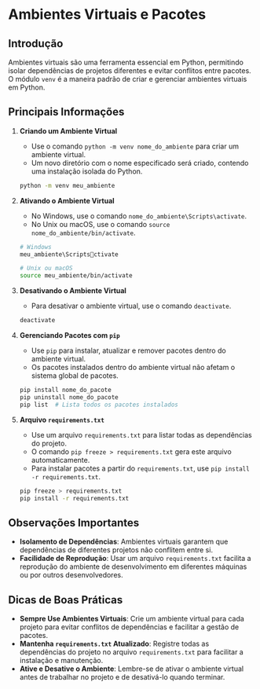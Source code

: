
# Ambientes Virtuais e Pacotes

## Introdução

Ambientes virtuais são uma ferramenta essencial em Python, permitindo isolar dependências de projetos diferentes e evitar conflitos entre pacotes. O módulo `venv` é a maneira padrão de criar e gerenciar ambientes virtuais em Python.

## Principais Informações

1. **Criando um Ambiente Virtual**
   - Use o comando `python -m venv nome_do_ambiente` para criar um ambiente virtual.
   - Um novo diretório com o nome especificado será criado, contendo uma instalação isolada do Python.

    ```bash
    python -m venv meu_ambiente
    ```

2. **Ativando o Ambiente Virtual**
   - No Windows, use o comando `nome_do_ambiente\Scripts\activate`.
   - No Unix ou macOS, use o comando `source nome_do_ambiente/bin/activate`.

    ```bash
    # Windows
    meu_ambiente\Scriptsctivate

    # Unix ou macOS
    source meu_ambiente/bin/activate
    ```

3. **Desativando o Ambiente Virtual**
   - Para desativar o ambiente virtual, use o comando `deactivate`.

    ```bash
    deactivate
    ```

4. **Gerenciando Pacotes com `pip`**
   - Use `pip` para instalar, atualizar e remover pacotes dentro do ambiente virtual.
   - Os pacotes instalados dentro do ambiente virtual não afetam o sistema global de pacotes.

    ```bash
    pip install nome_do_pacote
    pip uninstall nome_do_pacote
    pip list  # Lista todos os pacotes instalados
    ```

5. **Arquivo `requirements.txt`**
   - Use um arquivo `requirements.txt` para listar todas as dependências do projeto.
   - O comando `pip freeze > requirements.txt` gera este arquivo automaticamente.
   - Para instalar pacotes a partir do `requirements.txt`, use `pip install -r requirements.txt`.

    ```bash
    pip freeze > requirements.txt
    pip install -r requirements.txt
    ```

## Observações Importantes

- **Isolamento de Dependências**: Ambientes virtuais garantem que dependências de diferentes projetos não conflitem entre si.
- **Facilidade de Reprodução**: Usar um arquivo `requirements.txt` facilita a reprodução do ambiente de desenvolvimento em diferentes máquinas ou por outros desenvolvedores.

## Dicas de Boas Práticas

- **Sempre Use Ambientes Virtuais**: Crie um ambiente virtual para cada projeto para evitar conflitos de dependências e facilitar a gestão de pacotes.
- **Mantenha `requirements.txt` Atualizado**: Registre todas as dependências do projeto no arquivo `requirements.txt` para facilitar a instalação e manutenção.
- **Ative e Desative o Ambiente**: Lembre-se de ativar o ambiente virtual antes de trabalhar no projeto e de desativá-lo quando terminar.
